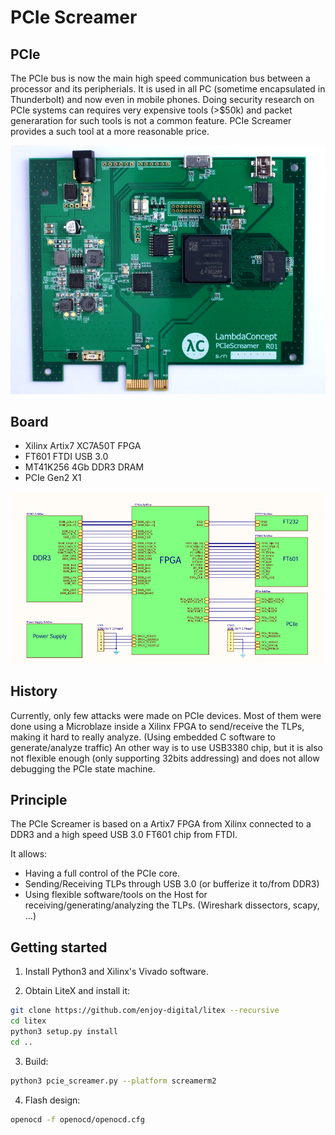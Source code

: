 # PCIe Screamer


## PCIe
The PCIe bus is now the main high speed communication bus between a processor and its peripherials. It is used in all PC (sometime encapsulated in Thunderbolt) and now even in mobile phones.
Doing security research on PCIe systems can requires very expensive tools (>$50k) and packet generaration for such tools is not
a common feature. PCIe Screamer provides a such tool at a more reasonable price.

![Global architecture](doc/board.png)

## Board
- Xilinx Artix7 XC7A50T FPGA
- FT601 FTDI USB 3.0
- MT41K256 4Gb DDR3 DRAM
- PCIe Gen2 X1

![Global architecture](doc/architecture.png)


## History
Currently, only few attacks were made on PCIe devices. Most of them were done using a Microblaze inside a Xilinx FPGA to send/receive the TLPs, making it hard to really analyze. (Using embedded C software to generate/analyze traffic) An other way is to use USB3380 chip, but it is also not flexible enough (only supporting 32bits addressing) and does not allow debugging the PCIe state machine.

## Principle

The PCIe Screamer is based on a Artix7 FPGA from Xilinx connected to a DDR3 and a high speed USB 3.0 FT601 chip from FTDI.

It allows:
- Having a full control of the PCIe core.
- Sending/Receiving TLPs through USB 3.0 (or bufferize it to/from DDR3)
- Using flexible software/tools on the Host for receiving/generating/analyzing the TLPs. (Wireshark dissectors, scapy, ...)

## Getting started

1. Install Python3 and Xilinx's Vivado software.

2. Obtain LiteX and install it:
```bash
git clone https://github.com/enjoy-digital/litex --recursive
cd litex
python3 setup.py install
cd ..
 ```

3. Build:
```bash
python3 pcie_screamer.py --platform screamerm2
  ```

4. Flash design:
```bash
openocd -f openocd/openocd.cfg
```
